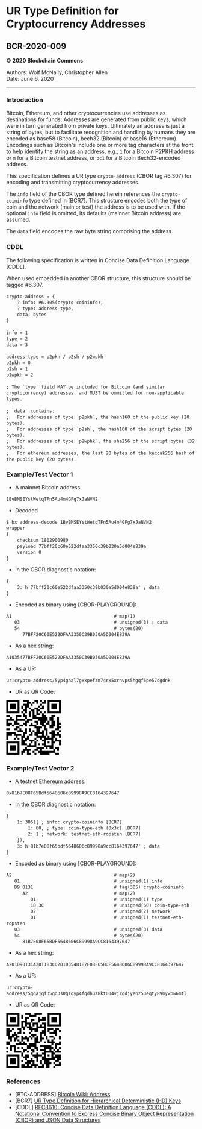 # UR Type Definition for Cryptocurrency Addresses

## BCR-2020-009

**© 2020 Blockchain Commons**

Authors: Wolf McNally, Christopher Allen<br/>
Date: June 6, 2020<br/>

---

### Introduction

Bitcoin, Ethereum, and other cryptocurrencies use addresses as destinations for funds. Addresses are generated from public keys, which were in turn generated from private keys. Ultimately an address is just a string of bytes, but to facilitate recognition and handling by humans they are encoded as base58 (Bitcoin), bech32 (Bitcoin) or base16 (Ethereum). Encodings such as Bitcoin's include one or more tag characters at the front to help identify the string as an address, e.g., `1` for a Bitcoin P2PKH address or `m` for a Bitcoin testnet address, or `bc1` for a Bitcoin Bech32-encoded address.

This specification defines a UR type `crypto-address` (CBOR tag #6.307) for encoding and transmitting cryptocurrency addresses.

The `info` field of the CBOR type defined herein references the `crypto-coininfo` type defined in [BCR7]. This structure encodes both the type of coin and the network (main or test) the address is to be used with. If the optional `info` field is omitted, its defaults (mainnet Bitcoin address) are assumed.

The `data` field encodes the raw byte string comprising the address.

### CDDL

The following specification is written in Concise Data Definition Language [CDDL].

When used embedded in another CBOR structure, this structure should be tagged #6.307.

```
crypto-address = {
	? info: #6.305(crypto-coininfo),
	? type: address-type,
	data: bytes
}

info = 1
type = 2
data = 3

address-type = p2pkh / p2sh / p2wpkh
p2pkh = 0
p2sh = 1
p2wpkh = 2

; The `type` field MAY be included for Bitcoin (and similar cryptocurrency) addresses, and MUST be ommitted for non-applicable types.

; `data` contains:
;   For addresses of type `p2pkh`, the hash160 of the public key (20 bytes).
;   For addresses of type `p2sh`, the hash160 of the script bytes (20 bytes).
;   For addresses of type `p2wphk`, the sha256 of the script bytes (32 bytes).
;   For ethereum addresses, the last 20 bytes of the keccak256 hash of the public key (20 bytes).
```

### Example/Test Vector 1

* A mainnet Bitcoin address.

```
1BvBMSEYstWetqTFn5Au4m4GFg7xJaNVN2
```

* Decoded

```
$ bx address-decode 1BvBMSEYstWetqTFn5Au4m4GFg7xJaNVN2
wrapper
{
    checksum 1802900980
    payload 77bff20c60e522dfaa3350c39b030a5d004e839a
    version 0
}
```

* In the CBOR diagnostic notation:

```
{
	3: h'77bff20c60e522dfaa3350c39b030a5d004e839a' ; data
}
```

* Encoded as binary using [CBOR-PLAYGROUND]:

```
A1                                      # map(1)
   03                                   # unsigned(3) ; data
   54                                   # bytes(20)
      77BFF20C60E522DFAA3350C39B030A5D004E839A
```

* As a hex string:

```
A1035477BFF20C60E522DFAA3350C39B030A5D004E839A
```

* As a UR:

```
ur:crypto-address/5yp4gaal7gxxpefzm74rx5xrnvps5hgqf6pe57dgdnk
```

* UR as QR Code:

![](bcr-2020-009/1.png)

### Example/Test Vector 2

* A testnet Ethereum address.

```
0x81b7E08F65Bdf5648606c89998A9CC8164397647
```

* In the CBOR diagnostic notation:

```
{
	1: 305({ ; info: crypto-coininfo [BCR7]
		1: 60, ; type: coin-type-eth (0x3c) [BCR7]
		2: 1 ; network: testnet-eth-ropsten [BCR7]
	}),
	3: h'81b7e08f65bdf5648606c89998a9cc8164397647' ; data
}
```

* Encoded as binary using [CBOR-PLAYGROUND]:

```
A2                                      # map(2)
   01                                   # unsigned(1) info
   D9 0131                              # tag(305) crypto-coininfo
      A2                                # map(2)
         01                             # unsigned(1) type
         18 3C                          # unsigned(60) coin-type-eth
         02                             # unsigned(2) network
         01                             # unsigned(1) testnet-eth-ropsten
   03                                   # unsigned(3) data
   54                                   # bytes(20)
      81B7E08F65BDF5648606C89998A9CC8164397647
```

* As a hex string:

```
A201D90131A201183C0201035481B7E08F65BDF5648606C89998A9CC8164397647
```

* As a UR:

```
ur:crypto-address/5gqajqf35gq3s0qzqyp4fqdhuz8kt004vjrqdjyenz5ueqty89mywpw6mtl
```

* UR as QR Code:

![](bcr-2020-009/2.png)

### References

* [BTC-ADDRESS] [Bitcoin Wiki: Address](https://en.bitcoin.it/wiki/Address)
* [BCR7] [UR Type Definition for Hierarchical Deterministic (HD) Keys](bcr-0007-hdkey.md)
* [CDDL] [RFC8610: Concise Data Definition Language (CDDL): A Notational Convention to Express Concise Binary Object Representation (CBOR) and JSON Data Structures](https://tools.ietf.org/html/rfc8610)
